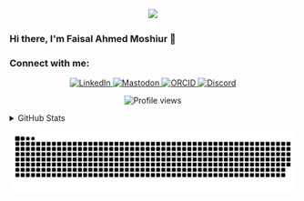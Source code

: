 <p align="center">
  <img src="https://media.giphy.com/media/dDwicM3uFUqfC/giphy.gif" width="100" />
</p>

### Hi there, I'm Faisal Ahmed Moshiur 👋

### Connect with me:

<p align="center">
  <a href="https://www.linkedin.com/in/fam007e/" target="blank">
    <img src="https://img.shields.io/badge/LinkedIn-blue?logo=linkedin&logoColor=white" alt="LinkedIn" height="30" width="40" />
  </a>
  <a href="https://mastodon.social/@fam007e" target="blank">
    <img src="https://img.shields.io/mastodon/follow/112207412078401577?style=for-the-badge" alt="Mastodon" height="30" width="40" />
  </a>
  <a href="https://orcid.org/0000-0002-4969-8919" target="blank">
    <img src="https://orcid.org/assets/vectors/orcid.logo.svg" alt="ORCID" height="30" width="40" />
  </a>
  <a href="https://discord.gg/y3PqAQEh" target="blank">
    <img src="https://img.shields.io/discord/1035001581298520074" alt="Discord" height="30" width="40" />
  </a>
</p>

<p align="center">
  <img src="https://komarev.com/ghpvc/?username=fam007e&label=Profile%20views&color=0e75b6&style=flat" alt="Profile views" />
</p>

<details>
  <summary>GitHub Stats</summary>
  <p align="center">
    <img alt="fam007e's GitHub Stats" src="https://github-readme-stats.vercel.app/api?username=fam007e&show_icons=true&theme=dark&show_icons=true&hide_border=false&title_color=ff652f&icon_color=FFE400&bg_color=09131B&text_color=ffffff&border_color=0c1a25" />
  </p>
</details>

<p align="center">
  <picture>
    <source media="(prefers-color-scheme: dark)" srcset="https://raw.githubusercontent.com/guruswarupa/guruswarupa/output/github-contribution-grid-snake-dark.svg">
    <source media="(prefers-color-scheme: light)" srcset="https://raw.githubusercontent.com/guruswarupa/guruswarupa/output/github-contribution-grid-snake.svg">
    <img alt="GitHub contribution grid snake animation" src="https://raw.githubusercontent.com/guruswarupa/guruswarupa/output/github-contribution-grid-snake.svg">
  </picture>
</p>

<!--
**fam007e/fam007e** is a ✨ _special_ ✨ repository because its `README.md` (this file) appears on your GitHub profile.

Here are some ideas to get you started:

- 🔭 I’m currently working on ...
- 🌱 I’m currently learning ...
- 👯 I’m looking to collaborate on ...
- 🤔 I’m looking for help with ...
- 💬 Ask me about ...
- 📫 How to reach me: ...
- 😄 Pronouns: ...
- ⚡ Fun fact: ...
-->
